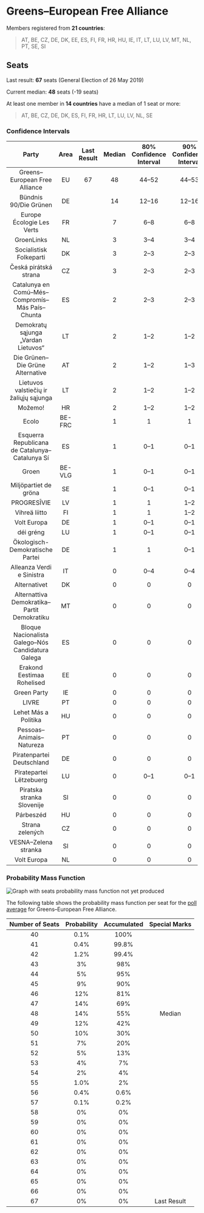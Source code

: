 # Greens–European Free Alliance

Members registered from **21 countries**:

> AT, BE, CZ, DE, DK, EE, ES, FI, FR, HR, HU, IE, IT, LT, LU, LV, MT, NL, PT, SE, SI

## Seats

Last result: **67** seats (General Election of 26 May 2019)

Current median: **48** seats (-19 seats)

At least one member in **14 countries** have a median of 1 seat or more:

> AT, BE, CZ, DE, DK, ES, FI, FR, HR, LT, LU, LV, NL, SE

### Confidence Intervals

| Party | Area | Last Result | Median | 80% Confidence Interval | 90% Confidence Interval | 95% Confidence Interval | 99% Confidence Interval |
|:-----:|:----:|:-----------:|:------:|:-----------------------:|:-----------------------:|:-----------------------:|:-----------------------:|
| Greens–European Free Alliance | EU | 67 | 48 | 44–52 | 44–53 | 43–54 | 41–56 |
| Bündnis 90/Die Grünen | DE | | 14 | 12–16 | 12–16 | 11–16 | 11–16 |
| Europe Écologie Les Verts | FR | | 7 | 6–8 | 6–8 | 6–9 | 5–9 |
| GroenLinks | NL | | 3 | 3–4 | 3–4 | 3–4 | 2–4 |
| Socialistisk Folkeparti | DK | | 3 | 2–3 | 2–3 | 2–3 | 2–3 |
| Česká pirátská strana | CZ | | 3 | 2–3 | 2–3 | 2–3 | 2–3 |
| Catalunya en Comú–Més–Compromís–Más País–Chunta | ES | | 2 | 2–3 | 2–3 | 2–3 | 1–3 |
| Demokratų sąjunga „Vardan Lietuvos“ | LT | | 2 | 1–2 | 1–2 | 1–3 | 1–3 |
| Die Grünen–Die Grüne Alternative | AT | | 2 | 1–2 | 1–3 | 1–3 | 1–3 |
| Lietuvos valstiečių ir žaliųjų sąjunga | LT | | 2 | 1–2 | 1–2 | 1–2 | 1–2 |
| Možemo! | HR | | 2 | 1–2 | 1–2 | 1–2 | 1–2 |
| Ecolo | BE-FRC | | 1 | 1 | 1 | 1–2 | 1–2 |
| Esquerra Republicana de Catalunya–Catalunya Sí | ES | | 1 | 0–1 | 0–1 | 0–1 | 0–1 |
| Groen | BE-VLG | | 1 | 0–1 | 0–1 | 0–1 | 0–1 |
| Miljöpartiet de gröna | SE | | 1 | 0–1 | 0–1 | 0–1 | 0–2 |
| PROGRESĪVIE | LV | | 1 | 1 | 1–2 | 1–2 | 1–2 |
| Vihreä liitto | FI | | 1 | 1 | 1–2 | 1–2 | 1–2 |
| Volt Europa | DE | | 1 | 0–1 | 0–1 | 0–1 | 0–1 |
| déi gréng | LU | | 1 | 0–1 | 0–1 | 0–1 | 0–1 |
| Ökologisch-Demokratische Partei | DE | | 1 | 1 | 0–1 | 0–1 | 0–2 |
| Alleanza Verdi e Sinistra | IT | | 0 | 0–4 | 0–4 | 0–5 | 0–5 |
| Alternativet | DK | | 0 | 0 | 0 | 0 | 0 |
| Alternattiva Demokratika–Partit Demokratiku | MT | | 0 | 0 | 0 | 0 | 0 |
| Bloque Nacionalista Galego–Nós Candidatura Galega | ES | | 0 | 0 | 0 | 0 | 0 |
| Erakond Eestimaa Rohelised | EE | | 0 | 0 | 0 | 0 | 0 |
| Green Party | IE | | 0 | 0 | 0 | 0 | 0 |
| LIVRE | PT | | 0 | 0 | 0 | 0 | 0–1 |
| Lehet Más a Politika | HU | | 0 | 0 | 0 | 0 | 0 |
| Pessoas–Animais–Natureza | PT | | 0 | 0 | 0 | 0 | 0–1 |
| Piratenpartei Deutschland | DE | | 0 | 0 | 0 | 0–1 | 0–1 |
| Piratepartei Lëtzebuerg | LU | | 0 | 0–1 | 0–1 | 0–1 | 0–1 |
| Piratska stranka Slovenije | SI | | 0 | 0 | 0 | 0 | 0 |
| Párbeszéd | HU | | 0 | 0 | 0 | 0 | 0–1 |
| Strana zelených | CZ | | 0 | 0 | 0 | 0 | 0 |
| VESNA–Zelena stranka | SI | | 0 | 0 | 0 | 0 | 0 |
| Volt Europa | NL | | 0 | 0 | 0 | 0 | 0–1 |

### Probability Mass Function

![Graph with seats probability mass function not yet produced](average-2023-10-31-seats-pmf-greens–europeanfreealliance.png "Seats Probability Mass Function")

The following table shows the probability mass function per seat for the [poll average](average-2023-10-31.html) for Greens–European Free Alliance.

| Number of Seats | Probability | Accumulated | Special Marks |
|:---------------:|:-----------:|:-----------:|:-------------:|
| 40 | 0.1% | 100% |  |
| 41 | 0.4% | 99.8% |  |
| 42 | 1.2% | 99.4% |  |
| 43 | 3% | 98% |  |
| 44 | 5% | 95% |  |
| 45 | 9% | 90% |  |
| 46 | 12% | 81% |  |
| 47 | 14% | 69% |  |
| 48 | 14% | 55% | Median |
| 49 | 12% | 42% |  |
| 50 | 10% | 30% |  |
| 51 | 7% | 20% |  |
| 52 | 5% | 13% |  |
| 53 | 4% | 7% |  |
| 54 | 2% | 4% |  |
| 55 | 1.0% | 2% |  |
| 56 | 0.4% | 0.6% |  |
| 57 | 0.1% | 0.2% |  |
| 58 | 0% | 0% |  |
| 59 | 0% | 0% |  |
| 60 | 0% | 0% |  |
| 61 | 0% | 0% |  |
| 62 | 0% | 0% |  |
| 63 | 0% | 0% |  |
| 64 | 0% | 0% |  |
| 65 | 0% | 0% |  |
| 66 | 0% | 0% |  |
| 67 | 0% | 0% | Last Result |


